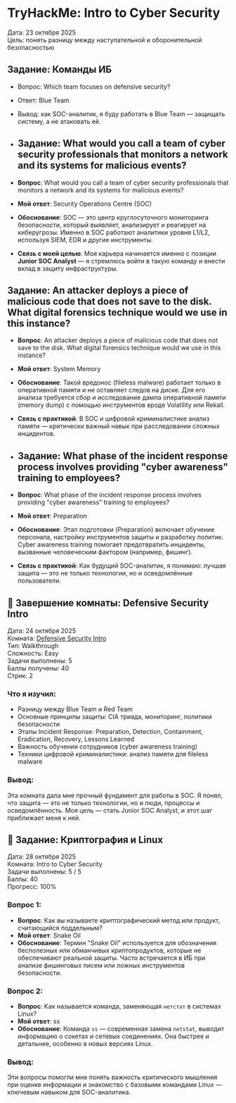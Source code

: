 # TryHackMe: Intro to Cyber Security

Дата: 23 октября 2025  
Цель: понять разницу между наступательной и оборонительной безопасностью

## Задание: Команды ИБ
- Вопрос: Which team focuses on defensive security?
- Ответ: Blue Team
- Вывод: как SOC-аналитик, я буду работать в Blue Team — защищать систему, а не атаковать её.
- ## Задание: What would you call a team of cyber security professionals that monitors a network and its systems for malicious events?

- **Вопрос**: What would you call a team of cyber security professionals that monitors a network and its systems for malicious events?
- **Мой ответ**: Security Operations Centre (SOC)
- **Обоснование**: SOC — это центр круглосуточного мониторинга безопасности, который выявляет, анализирует и реагирует на киберугрозы. Именно в SOC работают аналитики уровня L1/L2, используя SIEM, EDR и другие инструменты.
- **Связь с моей целью**: Моя карьера начинается именно с позиции **Junior SOC Analyst** — я стремлюсь войти в такую команду и внести вклад в защиту инфраструктуры.
## Задание: An attacker deploys a piece of malicious code that does not save to the disk. What digital forensics technique would we use in this instance?

- **Вопрос**: An attacker deploys a piece of malicious code that does not save to the disk. What digital forensics technique would we use in this instance?
- **Мой ответ**: System Memory
- **Обоснование**: Такой вредонос (fileless malware) работает только в оперативной памяти и не оставляет следов на диске. Для его анализа требуется сбор и исследование дампа оперативной памяти (memory dump) с помощью инструментов вроде Volatility или Rekall.
- **Связь с практикой**: В SOC и цифровой криминалистике анализ памяти — критически важный навык при расследовании сложных инцидентов.
- ## Задание: What phase of the incident response process involves providing "cyber awareness" training to employees?

- **Вопрос**: What phase of the incident response process involves providing "cyber awareness" training to employees?
- **Мой ответ**: Preparation
- **Обоснование**: Этап подготовки (Preparation) включает обучение персонала, настройку инструментов защиты и разработку политик. Cyber awareness training помогает предотвратить инциденты, вызванные человеческим фактором (например, фишинг).
- **Связь с практикой**: Как будущий SOC-аналитик, я понимаю: лучшая защита — это не только технологии, но и осведомлённые пользователи.
## 🎯 Завершение комнаты: Defensive Security Intro

Дата: 24 октября 2025  
Комната: [Defensive Security Intro](https://tryhackme.com/room/introtocybersecurity)  
Тип: Walkthrough  
Сложность: Easy  
Задачи выполнены: 5  
Баллы получены: 40  
Стрик: 2  

### Что я изучил:
- Разницу между Blue Team и Red Team
- Основные принципы защиты: CIA триада, мониторинг, политики безопасности
- Этапы Incident Response: Preparation, Detection, Containment, Eradication, Recovery, Lessons Learned
- Важность обучения сотрудников (cyber awareness training)
- Техники цифровой криминалистики: анализ памяти для fileless malware

### Вывод:
Эта комната дала мне прочный фундамент для работы в SOC. Я понял, что защита — это не только технологии, но и люди, процессы и осведомлённость. Моя цель — стать Junior SOC Analyst, и этот шаг приближает меня к ней.
## 🧠 Задание: Криптография и Linux

Дата: 28 октября 2025  
Комната: Intro to Cyber Security  
Задачи выполнены: 5 / 5  
Баллы: 40  
Прогресс: 100%

### Вопрос 1:  
- **Вопрос**: Как вы называете криптографический метод или продукт, считающийся поддельным?
- **Мой ответ**: Snake Oil
- **Обоснование**: Термин "Snake Oil" используется для обозначения бесполезных или обманчивых криптопродуктов, которые не обеспечивают реальной защиты. Часто встречается в ИБ при анализе фишинговых писем или ложных инструментов безопасности.

### Вопрос 2:  
- **Вопрос**: Как называется команда, заменяющая `нетстат` в системах Linux?
- **Мой ответ**: ss
- **Обоснование**: Команда `ss` — современная замена `netstat`, выводит информацию о сокетах и сетевых соединениях. Она быстрее и детальнее, особенно в новых версиях Linux.

### Вывод:  
Эти вопросы помогли мне понять важность критического мышления при оценке информации и знакомство с базовыми командами Linux — ключевым навыком для SOC-аналитика.
